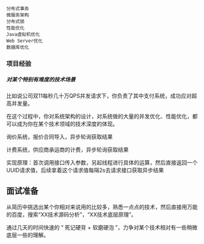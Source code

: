     分布式事务
    微服务架构
    分布式锁
    性能优化
    Java虚拟机优化
    Web Server优化
    数据库优化
    


### 项目经验

##### 对某个特别有难度的技术场景

比如说公司双11每秒几十万QPS并发请求下，你负责了其中支付系统，成功应对超高并发量。

在这个过程中，你对系统架构的设计，对系统做的大量的并发优化、性能优化，都可以成为你在某个技术领域的技术深度的体现。

询价系统，报价合同导入，异步轮询获取结果

计费系统，供应商承运商的计费，异步轮询获取结果

实现原理：首次调用接口传入参数，另起线程进行具体的运算，然后直接返回一个UUID请求值，后续拿着这个请求值每隔2s去请求接口获取异步结果



## 面试准备

从简历中挑选出某个你相对来说用的比较多，熟悉一点点的技术，然后直接用万能的百度，搜索“XX技术源码分析”，“XX技术底层原理”。

通过几天的时间快速的 “ 死记硬背 + 软磨硬泡 ”，力争对某个技术相对有一些稍微底层一些的理解。


